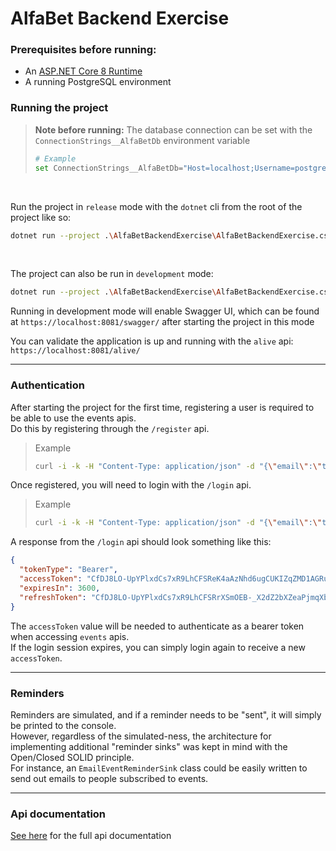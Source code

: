 # AlfaBet Backend Exercise

### Prerequisites before running: <br>

- An [ASP.NET Core 8 Runtime](https://dotnet.microsoft.com/en-us/download/dotnet/thank-you/runtime-aspnetcore-8.0.1-windows-x64-installer)
- A running PostgreSQL environment

### Running the project

> **Note before running:** The database connection can be set with the `ConnectionStrings__AlfaBetDb` environment variable <br>
> ```bash
> # Example 
> set ConnectionStrings__AlfaBetDb="Host=localhost;Username=postgres;Password=postgres;Database=alfabet"
> ```

<br>

Run the project in `release` mode with the `dotnet` cli from the root of the project like so:

```bash
dotnet run --project .\AlfaBetBackendExercise\AlfaBetBackendExercise.csproj -c Release --launch-profile "https-release"
```

<br>

The project can also be run in `development` mode:

```bash
dotnet run --project .\AlfaBetBackendExercise\AlfaBetBackendExercise.csproj -c Release --launch-profile "https-dev"
```

Running in development mode will enable Swagger UI, which can be found at `https://localhost:8081/swagger/` after starting the project in this mode

You can validate the application is up and running with the `alive` api: `https://localhost:8081/alive/`

---

### Authentication

After starting the project for the first time, registering a user is required to be able to use the events apis. <br>
Do this by registering through the `/register` api.

> Example
> ```bash
> curl -i -k -H "Content-Type: application/json" -d "{\"email\":\"test@user.com\",\"password\":\"Password123!\"}" -X POST https://localhost:8081/register
> ```

Once registered, you will need to login with the `/login` api.

> Example
> ```bash
> curl -i -k -H "Content-Type: application/json" -d "{\"email\":\"test@user.com\",\"password\":\"Password123!\"}" -X POST https://localhost:8081/login
> ```

A response from the `/login` api should look something like this:

```json
{
  "tokenType": "Bearer",
  "accessToken": "CfDJ8LO-UpYPlxdCs7xR9LhCFSReK4aAzNhd6ugCUKIZqZMD1AGRu_p3NYq-w2S5BSchb-naNe3oax4MJTt6W6fY56CAzgCH0QnWZGwg7HgBz_A_WiisnX1ZPPdOPIx7sJYgnfVkyeTgX2ovNivdwQk05fLew0l6GoXMe_1oe9dUVP0LGtQi9sWSc9hu3ss73nn4Bp6AjDD4egpVAKukItgbI_PYcZUu-qNZx0O088GiPr2ML2Dg5dxokLjxz1YF78Gz__p4PEhaKXq4CsXKfv3-W_Kdb6w9gLXtKbijw5kY0TLf2CxGoDKQXYYtIhqtxxRd3esmy4Gy3o-zE_IfTDD8KNT17OZYD1XmP6-hcyklt0mKnTPyHaVDyMhi3O_ejq7cbSU7gzLXUsxc0mpFNmZPUQQmN5gpyq2DEJvEql1ar3rWWULCgrJaQlsUR5UaDXWL3AYCU4HohsVynDOO4pQSn27KQwhQWIZXQ5h7L9o6PboAzd-5jDqcZntd7zeZUtY5RQqVMtBSt3D-EhUHsRrHj3BeqGFuJjRgfoxiJnlrmzxOpbxXTnxZWvYeloS7xwlWlImV5KhtUZw01aSZmjH0m35ouSe4d0DyzNklaKjS5COYW6yn2_TCmGjg2WWjYLejwvF1k07coZQGjS7CYSjdnAgfCxRjzBwvN_tw9yDRcUjZju86r70bb2Y6608_-87o1w",
  "expiresIn": 3600,
  "refreshToken": "CfDJ8LO-UpYPlxdCs7xR9LhCFSRrXSmOEB-_X2dZ2bXZeaPjmqXbk9oPPnFRY_Q2HVIVT9Hh0muOCTqBXQe21VBQPCT90qOkXuomlokraUIR8MLH3Z7VGVSrCUtWROvJfOM66xNeyht-oSqtA-_F6Y2wBScuTBqZ_jmAt-NKaopE5re6u79Dz4xkXzf4z3vRb-cmMe8ut34LYq4j1BkTQ4owi6Cy3wAA-bbzdnFs0oxKEj6iul0J5DdRHpmZT3-lzM3V-goARJCtrMhSe3IALwHZi4q3VSPOktbQ01YbRqt1Tx8FUXmYhP1Hjc4X8TJihy1hrDx4t3HVi32jCkGOXX2gCpdrOpnDFiDjo9PZXA8janmdorO4EXXaf73UCLje8Y1RzaYQubc3k893PYYR3g1OckSrxcZn75f9dhPTgfJNspLDr-I9Q0lc-BMIQEbtHy-zuAcVdZvA7qoFWzJFRmEyLjrJ8VNr0bACX2NpnmACVulp26pz00_R3Nyi258t-HtJ1QNFAXGmLhED0mQ-nmWYhGOenkjdPwYtyE2yblqbOJOTlI_ezQ4iUL1cRAcAH_R5k03s_SzMwx_7D9KIZ-xnIDhUz0MXa-9EIhQvwD_Gby6ciAGlFJZ3n1Gb8aFSyrWYH-n3HzCHmJwtoN4dJeMQT3j5SzmDJ3RE5Qi8BVMjgoCxTDw0Tva1MwJiLdiSBrwcww"
}
```

The `accessToken` value will be needed to authenticate as a bearer token when accessing `events` apis. <br>
If the login session expires, you can simply login again to receive a new `accessToken`.

---

### Reminders

Reminders are simulated, and if a reminder needs to be "sent", it will simply be printed to the console. <br>
However, regardless of the simulated-ness, the architecture for implementing additional "reminder sinks" was kept in mind with the Open/Closed SOLID
principle. <br>
For instance, an `EmailEventReminderSink` class could be easily written to send out emails to people subscribed to events.

---

### Api documentation

[See here](AlfaBetBackendExercise/Documentation/apis.md) for the full api documentation